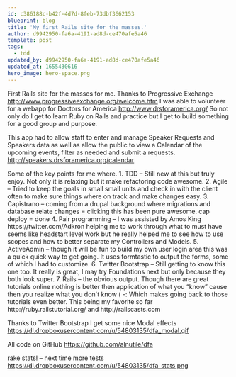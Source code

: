 ```yaml
---
id: c386188c-b42f-4d7d-8feb-73dbf3662153
blueprint: blog
title: 'My first Rails site for the masses.'
author: d9942950-fa6a-4191-ad8d-ce470afe5a46
template: post
tags:
  - tdd
updated_by: d9942950-fa6a-4191-ad8d-ce470afe5a46
updated_at: 1655430616
hero_image: hero-space.png
---
```

<p>
First Rails site for the masses for me. Thanks to Progressive Exchange <a href=http://www.progressiveexchange.org/welcome.htm target="_blank">http://www.progressiveexchange.org/welcome.htm</a>
I was able to volunteer for a webapp for Doctors for America <a target="_blank" href="http://www.drsforamerica.org/">http://www.drsforamerica.org/</a>
So not only do I get to learn Ruby on Rails and practice but I get to build something for a good group and purpose.
</p>
<p>
This app had to allow staff to enter and manage Speaker Requests and Speakers data as well as allow the public to view a Calendar of the upcoming events, filter as needed and submit a requests.
<a target="_blank" href=http://speakers.drsforamerica.org/calendar>http://speakers.drsforamerica.org/calendar</a>
</p>
<p>
Some of the key points for me where.
1. TDD – Still new at this but truly enjoy. Not only it is relaxing but it make refactoring code awesome.
2. Agile – Tried to keep the goals in small small units and check in with the client often to make sure things where on track and make changes easy. 
3. Capistrano – coming from a drupal background where migrations and database relate changes = clicking this has been pure awesome. cap deploy = done
4. Pair programming – I was assisted by Amos King https://twitter.com/Adkron helping me to work through what to must have seems like headstart level work but he really helped me to see how to use scopes and how to better separate my Controllers and Models.
5. ActiveAdmin – though it will be fun to build my own user login area this was a quick quick way to get going. It uses formtastic to output the forms, some of which I had to customize.
6. Twitter Bootstrap – Still getting to know this one too. It really is great, I may try Foundations next but only because they both look super.
7. Rails – the obvious output. Though there are great tutorials online nothing is better then application of what you “know” cause then you realize what you don't know ( -: Which makes going back to those tutorials even better. This being my favorite so far http://ruby.railstutorial.org/ and http://railscasts.com 
</p>
<p>
Thanks to Twitter Bootstrap I get some nice Modal effects
<a href="https://dl.dropboxusercontent.com/u/54803135/dfa_modal.gif">https://dl.dropboxusercontent.com/u/54803135/dfa_modal.gif</a>
</p>
<p>
All code on GitHub
<a href="https://github.com/alnutile/dfa">https://github.com/alnutile/dfa</a>
</p>
<p>
rake stats! – next time more tests
<a href="https://dl.dropboxusercontent.com/u/54803135/dfa_stats.png">https://dl.dropboxusercontent.com/u/54803135/dfa_stats.png</a> 
</p>